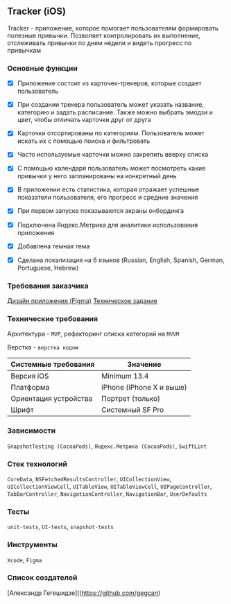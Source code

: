## Tracker (iOS)


Tracker - приложение, которое помогает пользователям формировать полезные привычки. Позволяет контролировать их выполнение, отслеживать привычки по дням недели и видеть прогресс по привычкам

### Основные функции

- [x] Приложение состоит из карточек-трекеров, которые создает пользователь
- [x] При создании трекера пользователь может указать название, категорию и задать расписание. Также можно выбрать эмодзи и цвет, чтобы отличать карточки друг от друга
- [x] Карточки отсортированы по категориям. Пользователь может искать их с помощью поиска и фильтровать
- [x] Часто используемые карточки можно закрепить вверху списка
- [x] С помощью календаря пользователь может посмотреть какие привычки у него запланированы на конкретный день
- [x] В приложении есть статистика, которая отражает успешные показатели пользователя, его прогресс и средние значения
- [x] При первом запуске показываются экраны онбординга
- [x] Подключена Яндекс.Метрика для аналитики использования приложения
- [x] Добавлена темная тема
- [x] Сделана локализация на 6 языков (Russian, English, Spanish, German, Portuguese, Hebrew)


### Требования заказчика
[Дизайн приложения (Figma)](https://www.figma.com/file/gONgrq8Q5PfEs1LUo7KX4h/Tracker?type=design&node-id=0%3A1&mode=design&t=JqVg9gkAl5DvqroH-1)
[Техническое задание](https://github.com/Yandex-Practicum/iOS-TrackerApp-Public)


### Технические требования
Архитектура - `MVP`, рефакторинг списка категорий на `MVVM`

Верстка - `верстка кодом`


| Системные требования                                 | Значение                     |
| ---------------------------------------------------- | ---------------------------- |
| Версия iOS                                           | Minimum 13.4                 |
| Платформа                                            | iPhone (iPhone X и выше) |
| Ориентация устройства                                | Портрет (только)             |
| Шрифт                                                | Системный SF Pro |


### Зависимости
`SnapshotTesting (CocoaPods)`, `Яндекс.Метрика (CocoaPods)`, `SwiftLint`

### Стек технологий 
`CoreData`, `NSFetchedResultsController`, `UICollectionView`, `UICollectionViewCell`, `UITableView`, `UITableViewCell`, `UIPageController`, `TabBarController`, `NavigationController`, `NavigationBar`, `UserDefaults`

### Тесты
`unit-tests`, `UI-tests`, `snapshot-tests`

### Инструменты
`Xcode`, `Figma`

### Список создателей
[Александр Гегешидзе]((https://github.com/gegcan)
